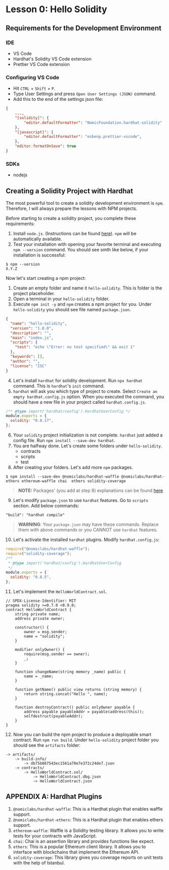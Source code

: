 # **Lesson 0: Hello Solidity**

## **Requirements for the Development Environment**

### IDE

- VS Code
- Hardhat's Solidity VS Code extension
- Prettier VS Code extension

### Configuring VS Code

- Hit `CTRL` + `Shift` + `P`.
- Type User Settings and press `Open User Settings (JSON)` command.
- Add this to the end of the settings json file:

```JSON
{
	...,
    "[solidity]": {
        "editor.defaultFormatter": "NomicFoundation.hardhat-solidity"
    },
	"[javascript]": {
		"editor.defaultFormatter": "esbenp.prettier-vscode",
	},
    "editor.formatOnSave": true
}
```

### SDKs

- nodejs

## **Creating a Solidity Project with Hardhat**

The most powerful tool to create a solidity development environment is `npm`. Therefore, I will always prepare the lessons with NPM projects.

Before starting to create a solidity project, you complete these requirements:

1. Install `node.js`. (Instructions can be found [here](https://nodejs.org/en/)). `npm` will be automatically available.
2. Test your installation with opening your favorite terminal and executing `npm --version` command. You should see smth like below, if your installation is successful:

```shell
$ npm --version
X.Y.Z
```

Now let's start creating a npm project:

1. Create an empty folder and name it `hello-solidity`. This is folder is the project placeholder.
2. Open a terminal in your `hello-solidity` folder.
3. Execute `npm init -y` and `npm` creates a npm project for you. Under `hello-solidity` you should see file named `package.json`.

```json
{
  "name": "hello-solidity",
  "version": "1.0.0",
  "description": "",
  "main": "index.js",
  "scripts": {
    "test": "echo \"Error: no test specified\" && exit 1"
  },
  "keywords": [],
  "author": "",
  "license": "ISC"
}
```

4. Let's install `hardhat` for solidity development. Run `npx hardhat` command. This is `hardhat`'s `init` command.
5. `hardhat` will ask you which type of project to create. Select `Create an empty hardhat.config.js` option. When you executed the command, you should have a new file in your project called `hardhat.config.js`.

```javascript
/** @type import('hardhat/config').HardhatUserConfig */
module.exports = {
  solidity: "0.8.17",
};
```

6. Your `solidity` project initialization is not complete. `hardhat` just added a config file. Run `npm install --save-dev hardhat`.
7. You are halfway done. Let's create some folders under `hello-solidity`.
   - contracts
   - scripts
   - test
8. After creating your folders. Let's add more `npm` packages.

```shell
$ npm install --save-dev @nomiclabs/hardhat-waffle @nomiclabs/hardhat-ethers ethereum-waffle chai  ethers solidity-coverage
```

> **NOTE:** Packages' (you add at step 8) explanations can be found [here](#appendix-a-hardhat-plugins)

9. Let's modify `package.json` to use `hardhat` features. Go to `scripts` section. Add below commands:

```
"build": "hardhat compile"
```

> **WARNING**: Your `package.json` may have these commands. Replace them with above commands or you CANNOT use `hardhat` features.

10. Let's activate the installed `hardhat` plugins. Modify `hardhat.config.js`:

```javascript
require("@nomiclabs/hardhat-waffle");
require("solidity-coverage");
/**
 * @type import('hardhat/config').HardhatUserConfig
 */
module.exports = {
  solidity: "0.8.5",
};
```

11. Let's implement the `HelloWorldContract.sol`.

```solidity
// SPDX-License-Identifier: MIT
pragma solidity >=0.7.0 <0.9.0;
contract HelloWorldContract {
	string private name;
	address private owner;

	constructor() {
		owner = msg.sender;
		name = "solidity";
	}

	modifier onlyOwner() {
		require(msg.sender == owner);
		_;
	}

	function changeName(string memory _name) public {
		name = _name;
	}

	function getName() public view returns (string memory) {
		return string.concat("Hello ", name);
	}

	function destroyContract() public onlyOwner payable {
		address payable payableAddr = payable(address(this));
		selfdestruct(payableAddr);
	}
}
```

12. Now you can build the npm project to produce a deployable smart contract. Run `npm run build`. Under `hello-solidity` project folder you should see the `artifacts` folder:

```
-> artifacts/
	-> build-info/
		-> db75b867543ec1561a70e7e372c24de7.json
	-> contracts/
		-> HelloWorldContract.sol/
			-> HelloWorldContract.dbg.json
			-> HelloWorldContract.json
```

## **APPENDIX A: Hardhat Plugins**

1. `@nomiclabs/hardhat-waffle`: This is a Hardhat plugin that enables waffle support.
2. `@nomiclabs/hardhat-ethers`: This is a Hardhat plugin that enables ethers support.
3. `ethereum-waffle`: Waffle is a Solidity testing library. It allows you to write tests for your contracts with JavaScript.
4. `chai`: Chai is an assertion library and provides functions like expect.
5. `ethers`: This is a popular Ethereum client library. It allows you to interface with blockchains that implement the Ethereum API.
6. `solidity-coverage`: This library gives you coverage reports on unit tests with the help of Istanbul.
